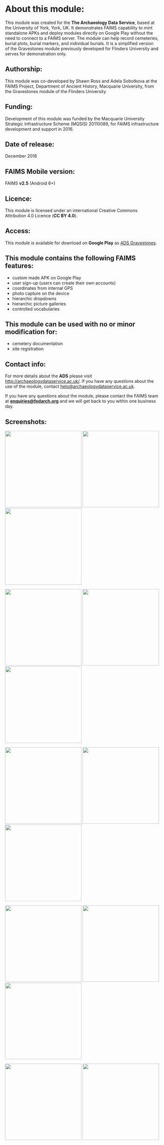 # About this module:
This module was created for the **The Archaeology Data Service**, based at the University of York, York, UK. It demonstrates FAIMS capability to mint standalone APKs and deploy modules directly on Google Play without the need to connect to a FAIMS server. The module can help record cemeteries, burial plots, burial markers, and individual burials. It is a simplified version of the Gravestones module previously developed for Flinders University and serves for demonstration only.

## Authorship:
This module was co-developed by Shawn Ross and Adela Sobotkova at the FAIMS Project, Department of Ancient History, Macquarie University, from the Gravestones module of the Flinders University

## Funding:
Development of this module was funded by the Macquarie University Strategic Infrastructure Scheme (MQSIS) 20110089, for FAIMS infrastructure development and support in 2016. 

## Date of release:
December 2016 

## FAIMS Mobile version:
FAIMS **v2.5** (Android 6+)

## Licence:
This module is licensed under an international Creative Commons Attribution 4.0 Licence (**CC BY 4.0**).

## Access:
This module is available for download on **Google Play** as [ADS Gravestones](https://play.google.com/store/apps/details?id=au.edu.faims.mq.adsgravestones&hl=en). 

## This module contains the following FAIMS features:
* custom made APK on Google Play
* user sign-up (users can create their own accounts)
* coordinates from internal GPS
* photo capture on the device
* hierarchic dropdowns
* hierarchic picture galleries
* controlled vocabularies


## This module can be used with no or minor modification for:
* cemetery documentation
* site registration

## Contact info:
For more details about the **ADS** please visit http://archaeologydataservice.ac.uk/. If you have any questions about the use of the module, contact helo@archaeologydataservice.ac.uk.

If you have any questions about the module, please contact the FAIMS team at **enquiries@fedarch.org** and we will get back to you within one business day.

## Screenshots:

<p align="left">
  <img src="https://github.com/FAIMS/ads-gravestones/blob/master/screenshots/Screenshot_20170913-103933.png" width="250"/>
  <img src="https://github.com/FAIMS/ads-gravestones/blob/master/screenshots/Screenshot_20170913-104622.png" width="250"/>
  <img src="https://github.com/FAIMS/ads-gravestones/blob/master/screenshots/Screenshot_20170913-104720.png" width="250"/>
</p>

<p align="left">
  <img src="https://github.com/FAIMS/ads-gravestones/blob/master/screenshots/Screenshot_20170913-104728.png" width="250"/>
  <img src="https://github.com/FAIMS/ads-gravestones/blob/master/screenshots/Screenshot_20170913-104800.png" width="250"/>
  <img src="https://github.com/FAIMS/ads-gravestones/blob/master/screenshots/Screenshot_20170913-104807.png" width="250"/>
</p>

<p align="left">
  <img src="https://github.com/FAIMS/ads-gravestones/blob/master/screenshots/Screenshot_20170913-104821.png" width="250"/>
  <img src="https://github.com/FAIMS/ads-gravestones/blob/master/screenshots/Screenshot_20170913-104829.png" width="250"/>
  <img src="https://github.com/FAIMS/ads-gravestones/blob/master/screenshots/Screenshot_20170913-104854.png" width="250"/>
</p>

<p align="left">
  <img src="https://github.com/FAIMS/ads-gravestones/blob/master/screenshots/Screenshot_20170913-104902.png" width="250"/>
  <img src="https://github.com/FAIMS/ads-gravestones/blob/master/screenshots/Screenshot_20170913-104954.png" width="250"/>
  <img src="https://github.com/FAIMS/ads-gravestones/blob/master/screenshots/Screenshot_20170913-105010.png" width="250"/>
</p>

<p align="left">
  <img src="https://github.com/FAIMS/ads-gravestones/blob/master/screenshots/Screenshot_20170913-105029.png" width="250"/>
  <img src="https://github.com/FAIMS/ads-gravestones/blob/master/screenshots/Screenshot_20170913-105101.png" width="250"/>
</p>
